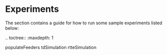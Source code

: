 Experiments
===========

The section contains a guide for how to run some sample experiments listed below:

.. toctree::
 :maxdepth: 1
 
 populateFeeders
 tdSimulation
 rtteSimulation
 

